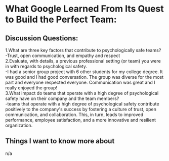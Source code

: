# What Google Learned From Its Quest to Build the Perfect Team:  


## Discussion Questions:  
1.What are three key factors that contribute to psychologically safe teams?  
-Trust, open communication, and empathy and respect  
2.Evaluate, with details, a previous professional setting (or team) you were in with regards to psychological safety.  
-I had a senior group project with 6 other students for my college degree. It was good and I had good conversation. The group was diverse for the most part and everyone respected everyone. Communication was great and I really enjoyed the group!  
3.What impact do teams that operate with a high degree of psychological safety have on their company and the team members?  
-teams that operate with a high degree of psychological safety contribute positively to the company's success by fostering a culture of trust, open communication, and collaboration. This, in turn, leads to improved performance, employee satisfaction, and a more innovative and resilient organization.  
## Things I want to know more about  
n/a

